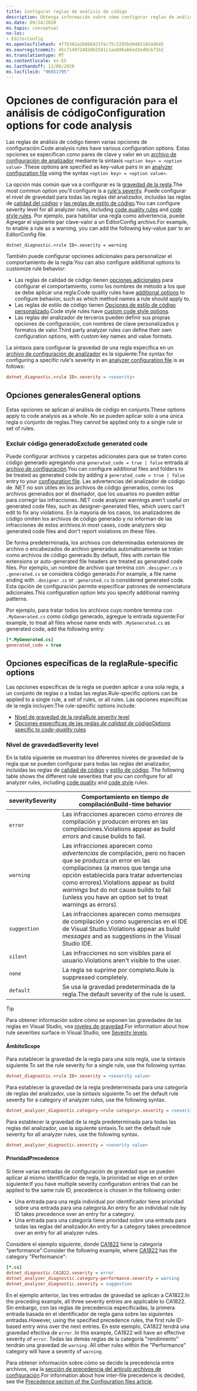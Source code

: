 ```yaml
---
title: Configurar reglas de análisis de código
description: Obtenga información sobre cómo configurar reglas de análisis de código en un archivo de configuración de analizador.
ms.date: 09/24/2020
ms.topic: conceptual
no-loc:
- EditorConfig
ms.openlocfilehash: 4f7b392a2b066023fec75c5295bd94651654d645
ms.sourcegitcommit: 45c7148f2483db2501c1aa696ab6ed2ed8cb71b2
ms.translationtype: MT
ms.contentlocale: es-ES
ms.lasthandoff: 12/08/2020
ms.locfileid: "96851795"
---
```

# <a name="configuration-options-for-code-analysis"></a><span data-ttu-id="18a92-103">Opciones de configuración para el análisis de código</span><span class="sxs-lookup"><span data-stu-id="18a92-103">Configuration options for code analysis</span></span>

<span data-ttu-id="18a92-104">Las reglas de análisis de código tienen varias opciones de configuración.</span><span class="sxs-lookup"><span data-stu-id="18a92-104">Code analysis rules have various configuration options.</span></span> <span data-ttu-id="18a92-105">Estas opciones se especifican como pares de clave y valor en un [archivo de configuración de analizador](configuration-files.md) mediante la sintaxis `<option key> = <option value>` .</span><span class="sxs-lookup"><span data-stu-id="18a92-105">These options are specified as key-value pairs in an [analyzer configuration file](configuration-files.md) using the syntax `<option key> = <option value>`.</span></span>

<span data-ttu-id="18a92-106">La opción más común que va a configurar es la [gravedad de la regla](#severity-level).</span><span class="sxs-lookup"><span data-stu-id="18a92-106">The most common option you'll configure is a [rule's severity](#severity-level).</span></span> <span data-ttu-id="18a92-107">Puede configurar el nivel de gravedad para todas las reglas del analizador, incluidas las reglas de [calidad del código](quality-rules/index.md) y [las reglas de estilo de código](style-rules/index.md).</span><span class="sxs-lookup"><span data-stu-id="18a92-107">You can configure severity level for all analyzer rules, including [code quality rules](quality-rules/index.md) and [code style rules](style-rules/index.md).</span></span> <span data-ttu-id="18a92-108">Por ejemplo, para habilitar una regla como advertencia, puede Agregar el siguiente par clave-valor a un EditorConfig archivo.</span><span class="sxs-lookup"><span data-stu-id="18a92-108">For example, to enable a rule as a warning, you can add the following key-value pair to an EditorConfig file.</span></span>

`dotnet_diagnostic.<rule ID>.severity = warning`

<span data-ttu-id="18a92-109">También puede configurar opciones adicionales para personalizar el comportamiento de la regla:</span><span class="sxs-lookup"><span data-stu-id="18a92-109">You can also configure additional options to customize rule behavior:</span></span>

- <span data-ttu-id="18a92-110">Las reglas de calidad de código tienen [opciones adicionales](code-quality-rule-options.md) para configurar el comportamiento, como los nombres de método a los que se debe aplicar una regla.</span><span class="sxs-lookup"><span data-stu-id="18a92-110">Code quality rules have [additional options](code-quality-rule-options.md) to configure behavior, such as which method names a rule should apply to.</span></span>
- <span data-ttu-id="18a92-111">Las reglas de estilo de código tienen [Opciones de estilo de código personalizado](code-style-rule-options.md).</span><span class="sxs-lookup"><span data-stu-id="18a92-111">Code style rules have [custom code style options](code-style-rule-options.md).</span></span>
- <span data-ttu-id="18a92-112">Las reglas del analizador de terceros pueden definir sus propias opciones de configuración, con nombres de clave personalizados y formatos de valor.</span><span class="sxs-lookup"><span data-stu-id="18a92-112">Third party analyzer rules can define their own configuration options, with custom key names and value formats.</span></span>

<span data-ttu-id="18a92-113">La sintaxis para configurar la gravedad de una regla específica en un [archivo de configuración de analizador](configuration-files.md) es la siguiente:</span><span class="sxs-lookup"><span data-stu-id="18a92-113">The syntax for configuring a specific rule's severity in an [analyzer configuration file](configuration-files.md) is as follows:</span></span>

```ini
dotnet_diagnostic.<rule ID>.severity = <severity>
```

## <a name="general-options"></a><span data-ttu-id="18a92-114">Opciones generales</span><span class="sxs-lookup"><span data-stu-id="18a92-114">General options</span></span>

<span data-ttu-id="18a92-115">Estas opciones se aplican al análisis de código en conjunto.</span><span class="sxs-lookup"><span data-stu-id="18a92-115">These options apply to code analysis as a whole.</span></span> <span data-ttu-id="18a92-116">No se pueden aplicar solo a una única regla o conjunto de reglas.</span><span class="sxs-lookup"><span data-stu-id="18a92-116">They cannot be applied only to a single rule or set of rules.</span></span>

### <a name="exclude-generated-code"></a><span data-ttu-id="18a92-117">Excluir código generado</span><span class="sxs-lookup"><span data-stu-id="18a92-117">Exclude generated code</span></span>

<span data-ttu-id="18a92-118">Puede configurar archivos y carpetas adicionales para que se traten como código generado agregando una `generated_code = true | false` entrada al [archivo de configuración](configuration-files.md).</span><span class="sxs-lookup"><span data-stu-id="18a92-118">You can configure additional files and folders to be treated as generated code by adding a `generated_code = true | false` entry to your [configuration file](configuration-files.md).</span></span> <span data-ttu-id="18a92-119">Las advertencias del analizador de código de .NET no son útiles en los archivos de código generados, como los archivos generados por el diseñador, que los usuarios no pueden editar para corregir las infracciones.</span><span class="sxs-lookup"><span data-stu-id="18a92-119">.NET code analyzer warnings aren't useful on generated code files, such as designer-generated files, which users can't edit to fix any violations.</span></span> <span data-ttu-id="18a92-120">En la mayoría de los casos, los analizadores de código omiten los archivos de código generado y no informan de las infracciones de estos archivos.</span><span class="sxs-lookup"><span data-stu-id="18a92-120">In most cases, code analyzers skip generated code files and don't report violations on these files.</span></span>

<span data-ttu-id="18a92-121">De forma predeterminada, los archivos con determinadas extensiones de archivo o encabezados de archivo generados automáticamente se tratan como archivos de código generado.</span><span class="sxs-lookup"><span data-stu-id="18a92-121">By default, files with certain file extensions or auto-generated file headers are treated as generated code files.</span></span> <span data-ttu-id="18a92-122">Por ejemplo, un nombre de archivo que termina con `.designer.cs` o `.generated.cs` se considera código generado.</span><span class="sxs-lookup"><span data-stu-id="18a92-122">For example, a file name ending with `.designer.cs` or `.generated.cs` is considered generated code.</span></span> <span data-ttu-id="18a92-123">Esta opción de configuración permite especificar patrones de nomenclatura adicionales.</span><span class="sxs-lookup"><span data-stu-id="18a92-123">This configuration option lets you specify additional naming patterns.</span></span>

<span data-ttu-id="18a92-124">Por ejemplo, para tratar todos los archivos cuyo nombre termina con `.MyGenerated.cs` como código generado, agregue la entrada siguiente:</span><span class="sxs-lookup"><span data-stu-id="18a92-124">For example, to treat all files whose name ends with `.MyGenerated.cs` as generated code, add the following entry:</span></span>

```ini
[*.MyGenerated.cs]
generated_code = true
```

## <a name="rule-specific-options"></a><span data-ttu-id="18a92-125">Opciones específicas de la regla</span><span class="sxs-lookup"><span data-stu-id="18a92-125">Rule-specific options</span></span>

<span data-ttu-id="18a92-126">Las opciones específicas de la regla se pueden aplicar a una sola regla, a un conjunto de reglas o a todas las reglas.</span><span class="sxs-lookup"><span data-stu-id="18a92-126">Rule-specific options can be applied to a single rule, a set of rules, or all rules.</span></span> <span data-ttu-id="18a92-127">Las opciones específicas de la regla incluyen:</span><span class="sxs-lookup"><span data-stu-id="18a92-127">The rule-specific options include:</span></span>

- [<span data-ttu-id="18a92-128">Nivel de gravedad de la regla</span><span class="sxs-lookup"><span data-stu-id="18a92-128">Rule severity level</span></span>](#severity-level)
- [<span data-ttu-id="18a92-129">Opciones específicas de las reglas *de calidad de código*</span><span class="sxs-lookup"><span data-stu-id="18a92-129">Options specific to *code-quality* rules</span></span>](code-quality-rule-options.md)

### <a name="severity-level"></a><span data-ttu-id="18a92-130">Nivel de gravedad</span><span class="sxs-lookup"><span data-stu-id="18a92-130">Severity level</span></span>

<span data-ttu-id="18a92-131">En la tabla siguiente se muestran los diferentes niveles de gravedad de la regla que se pueden configurar para todas las reglas del analizador, incluidas las reglas de [calidad de código](quality-rules/index.md) y [estilo de código](style-rules/index.md) .</span><span class="sxs-lookup"><span data-stu-id="18a92-131">The following table shows the different rule severities that you can configure for all analyzer rules, including [code quality](quality-rules/index.md) and [code style](style-rules/index.md) rules.</span></span>

| <span data-ttu-id="18a92-132">severity</span><span class="sxs-lookup"><span data-stu-id="18a92-132">Severity</span></span> | <span data-ttu-id="18a92-133">Comportamiento en tiempo de compilación</span><span class="sxs-lookup"><span data-stu-id="18a92-133">Build-time behavior</span></span> |
|-|-|
| `error` | <span data-ttu-id="18a92-134">Las infracciones aparecen como *errores* de compilación y producen errores en las compilaciones.</span><span class="sxs-lookup"><span data-stu-id="18a92-134">Violations appear as build *errors* and cause builds to fail.</span></span>|
| `warning` | <span data-ttu-id="18a92-135">Las infracciones aparecen como *advertencias* de compilación, pero no hacen que se produzca un error en las compilaciones (a menos que tenga una opción establecida para tratar advertencias como errores).</span><span class="sxs-lookup"><span data-stu-id="18a92-135">Violations appear as build *warnings* but do not cause builds to fail (unless you have an option set to treat warnings as errors).</span></span> |
| `suggestion` | <span data-ttu-id="18a92-136">Las infracciones aparecen como *mensajes* de compilación y como sugerencias en el IDE de Visual Studio.</span><span class="sxs-lookup"><span data-stu-id="18a92-136">Violations appear as build *messages* and as suggestions in the Visual Studio IDE.</span></span> |
| `silent` | <span data-ttu-id="18a92-137">Las infracciones no son visibles para el usuario.</span><span class="sxs-lookup"><span data-stu-id="18a92-137">Violations aren't visible to the user.</span></span> |
| `none` | <span data-ttu-id="18a92-138">La regla se suprime por completo.</span><span class="sxs-lookup"><span data-stu-id="18a92-138">Rule is suppressed completely.</span></span> |
| `default` | <span data-ttu-id="18a92-139">Se usa la gravedad predeterminada de la regla.</span><span class="sxs-lookup"><span data-stu-id="18a92-139">The default severity of the rule is used.</span></span> |

> [!TIP]
> <span data-ttu-id="18a92-140">Para obtener información sobre cómo se exponen las gravedades de las reglas en Visual Studio, vea [niveles de gravedad](/visualstudio/ide/editorconfig-language-conventions#severity-levels).</span><span class="sxs-lookup"><span data-stu-id="18a92-140">For information about how rule severities surface in Visual Studio, see [Severity levels](/visualstudio/ide/editorconfig-language-conventions#severity-levels).</span></span>

#### <a name="scope"></a><span data-ttu-id="18a92-141">Ámbito</span><span class="sxs-lookup"><span data-stu-id="18a92-141">Scope</span></span>

<span data-ttu-id="18a92-142">Para establecer la gravedad de la regla para una sola regla, use la sintaxis siguiente.</span><span class="sxs-lookup"><span data-stu-id="18a92-142">To set the rule severity for a single rule, use the following syntax.</span></span>

```ini
dotnet_diagnostic.<rule ID>.severity = <severity value>
```

<span data-ttu-id="18a92-143">Para establecer la gravedad de la regla predeterminada para una categoría de reglas del analizador, use la sintaxis siguiente.</span><span class="sxs-lookup"><span data-stu-id="18a92-143">To set the default rule severity for a category of analyzer rules, use the following syntax.</span></span>

```ini
dotnet_analyzer_diagnostic.category-<rule category>.severity = <severity value>
```

<span data-ttu-id="18a92-144">Para establecer la gravedad de la regla predeterminada para todas las reglas del analizador, use la siguiente sintaxis.</span><span class="sxs-lookup"><span data-stu-id="18a92-144">To set the default rule severity for all analyzer rules, use the following syntax.</span></span>

```ini
dotnet_analyzer_diagnostic.severity = <severity value>
```

#### <a name="precedence"></a><span data-ttu-id="18a92-145">Prioridad</span><span class="sxs-lookup"><span data-stu-id="18a92-145">Precedence</span></span>

<span data-ttu-id="18a92-146">Si tiene varias entradas de configuración de gravedad que se pueden aplicar al mismo identificador de regla, la prioridad se elige en el orden siguiente:</span><span class="sxs-lookup"><span data-stu-id="18a92-146">If you have multiple severity configuration entries that can be applied to the same rule ID, precedence is chosen in the following order:</span></span>

- <span data-ttu-id="18a92-147">Una entrada para una regla individual por identificador tiene prioridad sobre una entrada para una categoría.</span><span class="sxs-lookup"><span data-stu-id="18a92-147">An entry for an individual rule by ID takes precedence over an entry for a category.</span></span>
- <span data-ttu-id="18a92-148">Una entrada para una categoría tiene prioridad sobre una entrada para todas las reglas del analizador.</span><span class="sxs-lookup"><span data-stu-id="18a92-148">An entry for a category takes precedence over an entry for all analyzer rules.</span></span>

<span data-ttu-id="18a92-149">Considere el ejemplo siguiente, donde [CA1822](/visualstudio/code-quality/ca1822) tiene la categoría "performance":</span><span class="sxs-lookup"><span data-stu-id="18a92-149">Consider the following example, where [CA1822](/visualstudio/code-quality/ca1822) has the category "Performance":</span></span>

```ini
[*.cs]
dotnet_diagnostic.CA1822.severity = error
dotnet_analyzer_diagnostic.category-performance.severity = warning
dotnet_analyzer_diagnostic.severity = suggestion
```

<span data-ttu-id="18a92-150">En el ejemplo anterior, las tres entradas de gravedad se aplican a CA1822.</span><span class="sxs-lookup"><span data-stu-id="18a92-150">In the preceding example, all three severity entries are applicable to CA1822.</span></span> <span data-ttu-id="18a92-151">Sin embargo, con las reglas de precedencia especificadas, la primera entrada basada en el identificador de regla gana sobre las siguientes entradas.</span><span class="sxs-lookup"><span data-stu-id="18a92-151">However, using the specified precedence rules, the first rule ID-based entry wins over the next entries.</span></span> <span data-ttu-id="18a92-152">En este ejemplo, CA1822 tendrá una gravedad efectiva de `error` .</span><span class="sxs-lookup"><span data-stu-id="18a92-152">In this example, CA1822 will have an effective severity of `error`.</span></span> <span data-ttu-id="18a92-153">Todas las demás reglas de la categoría "rendimiento" tendrán una gravedad de `warning` .</span><span class="sxs-lookup"><span data-stu-id="18a92-153">All other rules within the "Performance" category will have a severity of `warning`.</span></span>

<span data-ttu-id="18a92-154">Para obtener información sobre cómo se decide la precedencia entre archivos, vea la [sección de precedencia del artículo archivos de configuración](configuration-files.md#precedence).</span><span class="sxs-lookup"><span data-stu-id="18a92-154">For information about how inter-file precedence is decided, see the [Precedence section of the Configuration files article](configuration-files.md#precedence).</span></span>
